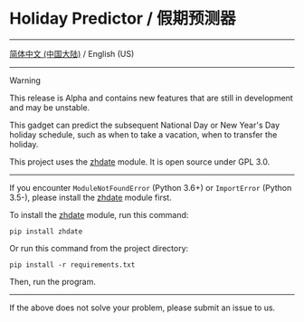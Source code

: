 # Holiday Predictor / 假期预测器

***

[简体中文 (中国大陆)](./README.md) / English (US)

***

> [!WARNING]
> This release is Alpha and contains new features that are still in development and may be unstable.

This gadget can predict the subsequent National Day or New Year's Day holiday schedule, such as when to take a vacation, when to transfer the holiday.

This project uses the [zhdate](https://github.com/CutePandaSh/zhdate) module. It is open source under GPL 3.0.

***

If you encounter `ModuleNotFoundError` (Python 3.6+) or `ImportError` (Python 3.5-), please install the [zhdate](https://github.com/CutePandaSh/zhdate) module first. 

To install the [zhdate](https://github.com/CutePandaSh/zhdate) module, run this command:

```
pip install zhdate
```

Or run this command from the project directory:

```
pip install -r requirements.txt
```

Then, run the program.

***

If the above does not solve your problem, please submit an issue to us.